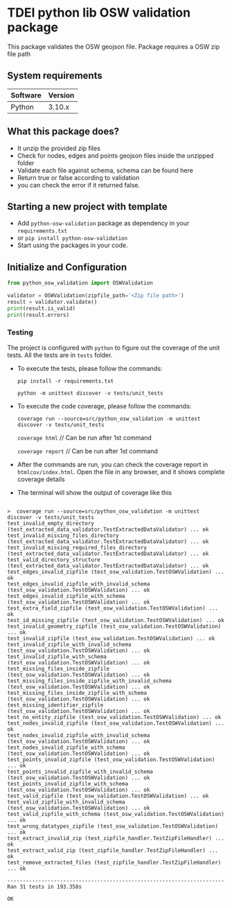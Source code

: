 # TDEI python lib OSW validation package

This package validates the OSW geojson file. Package requires a OSW zip file path

## System requirements

| Software | Version |
|----------|---------|
| Python   | 3.10.x  |

## What this package does?

- It unzip the provided zip files
- Check for nodes, edges and points geojson files inside the unzipped folder
- Validate each file against schema, schema can be found here
- Return true or false according to validation
- you can check the error if it returned false.

## Starting a new project with template

- Add `python-osw-validation` package as dependency in your `requirements.txt`
- or `pip install python-osw-validation`
- Start using the packages in your code.

## Initialize and Configuration

```python
from python_osw_validation import OSWValidation

validator = OSWValidation(zipfile_path='<Zip file path>')
result = validator.validate()
print(result.is_valid)
print(result.errors)

```

### Testing

The project is configured with `python` to figure out the coverage of the unit tests. All the tests are in `tests`
folder.

- To execute the tests, please follow the commands:

  `pip install -r requirements.txt`

  `python -m unittest discover -v tests/unit_tests`

- To execute the code coverage, please follow the commands:

  `coverage run --source=src/python_osw_validation -m unittest discover -v tests/unit_tests`

  `coverage html` // Can be run after 1st command

  `coverage report` // Can be run after 1st command

- After the commands are run, you can check the coverage report in `htmlcov/index.html`. Open the file in any browser,
  and it shows complete coverage details
- The terminal will show the output of coverage like this

```shell

>  coverage run --source=src/python_osw_validation -m unittest discover -v tests/unit_tests
test_invalid_empty_directory (test_extracted_data_validator.TestExtractedDataValidator) ... ok
test_invalid_missing_files_directory (test_extracted_data_validator.TestExtractedDataValidator) ... ok
test_invalid_missing_required_files_directory (test_extracted_data_validator.TestExtractedDataValidator) ... ok
test_valid_directory_structure (test_extracted_data_validator.TestExtractedDataValidator) ... ok
test_edges_invalid_zipfile (test_osw_validation.TestOSWValidation) ... ok
test_edges_invalid_zipfile_with_invalid_schema (test_osw_validation.TestOSWValidation) ... ok
test_edges_invalid_zipfile_with_schema (test_osw_validation.TestOSWValidation) ... ok
test_extra_field_zipfile (test_osw_validation.TestOSWValidation) ... ok
test_id_missing_zipfile (test_osw_validation.TestOSWValidation) ... ok
test_invalid_geometry_zipfile (test_osw_validation.TestOSWValidation) ... ok
test_invalid_zipfile (test_osw_validation.TestOSWValidation) ... ok
test_invalid_zipfile_with_invalid_schema (test_osw_validation.TestOSWValidation) ... ok
test_invalid_zipfile_with_schema (test_osw_validation.TestOSWValidation) ... ok
test_missing_files_inside_zipfile (test_osw_validation.TestOSWValidation) ... ok
test_missing_files_inside_zipfile_with_invalid_schema (test_osw_validation.TestOSWValidation) ... ok
test_missing_files_inside_zipfile_with_schema (test_osw_validation.TestOSWValidation) ... ok
test_missing_identifier_zipfile (test_osw_validation.TestOSWValidation) ... ok
test_no_entity_zipfile (test_osw_validation.TestOSWValidation) ... ok
test_nodes_invalid_zipfile (test_osw_validation.TestOSWValidation) ... ok
test_nodes_invalid_zipfile_with_invalid_schema (test_osw_validation.TestOSWValidation) ... ok
test_nodes_invalid_zipfile_with_schema (test_osw_validation.TestOSWValidation) ... ok
test_points_invalid_zipfile (test_osw_validation.TestOSWValidation) ... ok
test_points_invalid_zipfile_with_invalid_schema (test_osw_validation.TestOSWValidation) ... ok
test_points_invalid_zipfile_with_schema (test_osw_validation.TestOSWValidation) ... ok
test_valid_zipfile (test_osw_validation.TestOSWValidation) ... ok
test_valid_zipfile_with_invalid_schema (test_osw_validation.TestOSWValidation) ... ok
test_valid_zipfile_with_schema (test_osw_validation.TestOSWValidation) ... ok
test_wrong_datatypes_zipfile (test_osw_validation.TestOSWValidation) ... ok
test_extract_invalid_zip (test_zipfile_handler.TestZipFileHandler) ... ok
test_extract_valid_zip (test_zipfile_handler.TestZipFileHandler) ... ok
test_remove_extracted_files (test_zipfile_handler.TestZipFileHandler) ... ok

----------------------------------------------------------------------
Ran 31 tests in 193.358s

OK
```